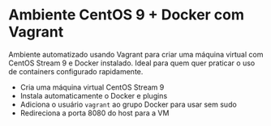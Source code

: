 # Ambiente CentOS 9 + Docker com Vagrant

Ambiente automatizado usando Vagrant para criar uma máquina virtual com CentOS Stream 9 e Docker instalado.
Ideal para quem quer praticar o uso de containers configurado rapidamente.

- Cria uma máquina virtual CentOS Stream 9
- Instala automaticamente o Docker e plugins
- Adiciona o usuário `vagrant` ao grupo Docker para usar sem sudo
- Redireciona a porta 8080 do host para a VM
